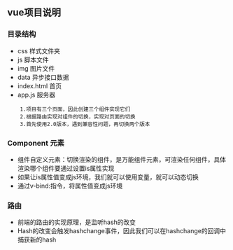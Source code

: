 ## vue项目说明

### 目录结构

- css 样式文件夹
- js 脚本文件
- img 图片文件
- data 异步接口数据
- index.html 首页
- app.js 服务器

```
    1.项目有三个页面，因此创建三个组件实现它们
    2.根据路由实现对组件的切换，实现对页面的切换
    3.首先使用2.0版本，遇到兼容性问题，再切换两个版本
```

### Component 元素
- 组件自定义元素：切换渲染的组件，是万能组件元素，可渲染任何组件，具体渲染哪个组件要通过设置is属性实现
- 如果让is属性值变成js环境，我们就可以使用变量，就可以动态切换
- 通过v-bind:指令，将属性值变成js环境


### 路由
- 前端的路由的实现原理，是监听hash的改变
- Hash的改变会触发hashchange事件，因此我们可以在hashchange的回调中捕获新的hash